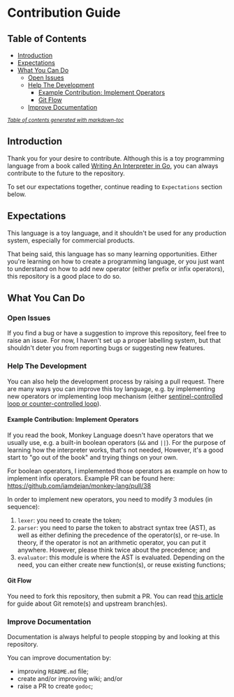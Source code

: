 # Contribution Guide

## Table of Contents

- [Introduction](#introduction)
- [Expectations](#expectations)
- [What You Can Do](#what-you-can-do)
  * [Open Issues](#open-issues)
  * [Help The Development](#help-the-development)
    + [Example Contribution: Implement Operators](#example-contribution--implement-operators)
    + [Git Flow](#git-flow)
  * [Improve Documentation](#improve-documentation)

<small><i><a href='http://ecotrust-canada.github.io/markdown-toc/'>Table of contents generated with markdown-toc</a></i></small>

## Introduction

Thank you for your desire to contribute. Although this is a toy programming language from a book called [Writing An Interpreter in Go](https://www.goodreads.com/book/show/32681092-writing-an-interpreter-in-go), you can always contribute to the future to the repository.

To set our expectations together, continue reading to `Expectations` section below.

## Expectations

This language is a toy language, and it shouldn't be used for any production system, especially for commercial products. 

That being said, this language has so many learning opportunities. Either you're learning on how to create a programming language, or you just want to understand on how to add new operator (either prefix or infix operators), this repository is a good place to do so.

## What You Can Do

### Open Issues

If you find a bug or have a suggestion to improve this repository, feel free to raise an issue. For now, I haven't set up a proper labelling system, but that shouldn't deter you from reporting bugs or suggesting new features.

### Help The Development

You can also help the development process by raising a pull request. There are many ways you can improve this toy language, e.g. by implementing new operators or implementing loop mechanism (either [sentinel-controlled loop or counter-controlled loop](https://www.geeksforgeeks.org/difference-between-sentinel-and-counter-controlled-loop-in-c/)).

#### Example Contribution: Implement Operators

If you read the book, Monkey Language doesn't have operators that we usually use, e.g. a built-in boolean operators (`&&` and `||`). For the purpose of learning how the interpreter works, that's not needed, However, it's a good start to "go out of the book" and trying things on your own.

For boolean operators, I implemented those operators as example on how to implement infix operators. Example PR can be found here: https://github.com/iamdejan/monkey-lang/pull/38

In order to implement new operators, you need to modify 3 modules (in sequence):
1) `lexer`: you need to create the token;
2) `parser`: you need to parse the token to abstract syntax tree (AST), as well as either defining the precedence of the operator(s), or re-use. In theory, if the operator is not an arithmetic operator, you can put it anywhere. However, please think twice about the precedence; and
3) `evaluator`: this module is where the AST is evaluated. Depending on the need, you can either create new function(s), or reuse existing functions;

#### Git Flow

You need to fork this repository, then submit a PR. You can read [this article](https://www.atlassian.com/git/tutorials/git-forks-and-upstreams) for guide about Git remote(s) and upstream branch(es).

### Improve Documentation

Documentation is always helpful to people stopping by and looking at this repository.

You can improve documentation by:
- improving `README.md` file;
- create and/or improving wiki; and/or
- raise a PR to create `godoc`;
